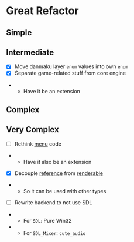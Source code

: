 # Great Refactor

## Simple

## Intermediate

- [x] Move danmaku layer `enum` values into own `enum`
- [x] Separate game-related stuff from core engine
- - Have it be an extension

## Complex

## Very Complex

- [ ] Rethink [menu](../../src/legacy/gamedata/menu.hpp) code
- - Have it also be an extension
- [x] Decouple [reference](../../src/makai/graph/gl/renderer/reference.hpp) from [renderable](../../src/makai/graph/gl/renderer/renderable.hpp)
- - So it can be used with other types
- [ ] Rewrite backend to not use SDL
- - For `SDL`: Pure Win32
- - For `SDL_Mixer`: `cute_audio`
